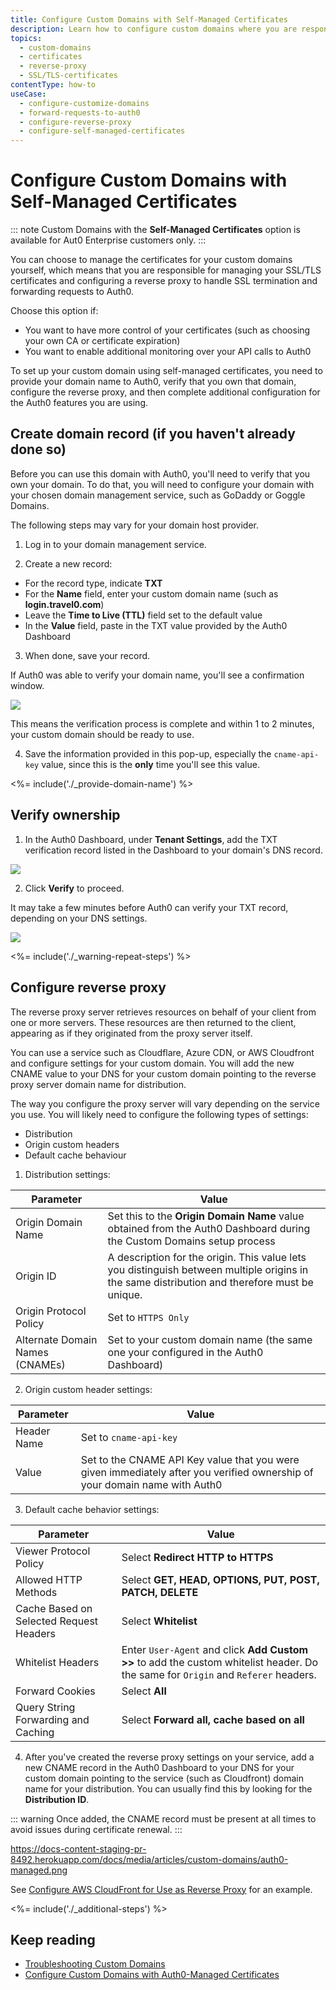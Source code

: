 ```yaml
---
title: Configure Custom Domains with Self-Managed Certificates
description: Learn how to configure custom domains where you are responsible for SSL/TLS certificates, the reverse proxy to handle SSL termination, and forwarding requests to Auth0. 
topics:
  - custom-domains
  - certificates
  - reverse-proxy
  - SSL/TLS-certificates
contentType: how-to
useCase: 
  - configure-customize-domains
  - forward-requests-to-auth0
  - configure-reverse-proxy
  - configure-self-managed-certificates
---
```

# Configure Custom Domains with Self-Managed Certificates

::: note
Custom Domains with the **Self-Managed Certificates** option is available for Aut0 Enterprise customers only.
:::

You can choose to manage the certificates for your custom domains yourself, which means that you are responsible for managing your SSL/TLS certificates and configuring a reverse proxy to handle SSL termination and forwarding requests to Auth0. 

Choose this option if:

* You want to have more control of your certificates (such as choosing your own CA or certificate expiration)
* You want to enable additional monitoring over your API calls to Auth0

To set up your custom domain using self-managed certificates, you need to provide your domain name to Auth0, verify that you own that domain, configure the reverse proxy, and then complete additional configuration for the Auth0 features you are using.

## Create domain record (if you haven't already done so)

Before you can use this domain with Auth0, you'll need to verify that you own your domain. To do that, you will need to configure your domain with your chosen domain management service, such as GoDaddy or Goggle Domains. 

The following steps may vary for your domain host provider.

1. Log in to your domain management service.

2. Create a new record:

  * For the record type, indicate **TXT**
  * For the **Name** field, enter your custom domain name (such as **login.travel0.com**)
  * Leave the **Time to Live (TTL)** field set to the default value
  * In the **Value** field, paste in the TXT value provided by the Auth0 Dashboard

3. When done, save your record.

  If Auth0 was able to verify your domain name, you'll see a confirmation window. 

  ![](/media/articles/custom-domains/api-key.png)

  This means the verification process is complete and within 1 to 2 minutes, your custom domain should be ready to use.

4. Save the information provided in this pop-up, especially the `cname-api-key` value, since this is the **only** time you'll see this value.

<%= include('./_provide-domain-name') %>

## Verify ownership

1. In the Auth0 Dashboard, under **Tenant Settings**, add the TXT verification record listed in the Dashboard to your domain's DNS record.

  ![](/media/articles/custom-domains/self-managed.png)

2. Click **Verify** to proceed.

  It may take a few minutes before Auth0 can verify your TXT record, depending on your DNS settings.

  ![](/media/articles/custom-domains/api-key.png)

<%= include('./_warning-repeat-steps') %>

## Configure reverse proxy

The reverse proxy server retrieves resources on behalf of your client from one or more servers. These resources are then returned to the client, appearing as if they originated from the proxy server itself.

You can use a service such as Cloudflare, Azure CDN, or AWS Cloudfront and configure settings for your custom domain. You will add the new CNAME value to your DNS for your custom domain pointing to the reverse proxy server domain name for distribution. 

The way you configure the proxy server will vary depending on the service you use. You will likely need to configure the following types of settings:

* Distribution
* Origin custom headers
* Default cache behaviour

1. Distribution settings: 

 | Parameter | Value |
  | - | - |
  | Origin Domain Name | Set this to the **Origin Domain Name** value obtained from the Auth0 Dashboard during the Custom Domains setup process |
  | Origin ID | A description for the origin. This value lets you distinguish between multiple origins in the same distribution and therefore must be unique. |
  | Origin Protocol Policy | Set to `HTTPS Only` |
  | Alternate Domain Names (CNAMEs) | Set to your custom domain name (the same one your configured in the Auth0 Dashboard) |

2. Origin custom header settings: 

  | Parameter | Value |
  | -- | -- |
  | Header Name | Set to `cname-api-key` |
  | Value | Set to the CNAME API Key value that you were given immediately after you verified ownership of your domain name with Auth0 |

3. Default cache behavior settings:

 | Parameter | Value |
  | - | - |
  | Viewer Protocol Policy | Select **Redirect HTTP to HTTPS** |
  | Allowed HTTP Methods | Select **GET, HEAD, OPTIONS, PUT, POST, PATCH, DELETE** |
  | Cache Based on Selected Request Headers | Select **Whitelist** |
  | Whitelist Headers | Enter `User-Agent` and click **Add Custom >>** to add the custom whitelist header. Do the same for `Origin` and `Referer` headers. |
  | Forward Cookies | Select **All** |
  | Query String Forwarding and Caching | Select **Forward all, cache based on all** |

4. After you've created the reverse proxy settings on your service, add a new CNAME record in the Auth0 Dashboard to your DNS for your custom domain pointing to the service (such as Cloudfront) domain name for your distribution. You can usually find this by looking for the **Distribution ID**. 

  ::: warning
  Once added, the CNAME record must be present at all times to avoid issues during certificate renewal.
  :::

  https://docs-content-staging-pr-8492.herokuapp.com/docs/media/articles/custom-domains/auth0-managed.png

See [Configure AWS CloudFront for Use as Reverse Proxy](/custom-domains/set-up-cloudfront) for an example.

<%= include('./_additional-steps') %>

## Keep reading

* [Troubleshooting Custom Domains](/custom-domains/troubleshoot-custom-domains)
* [Configure Custom Domains with Auth0-Managed Certificates](/custom-domains/auth0-managed-certificates)